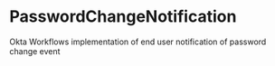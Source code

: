 # PasswordChangeNotification
Okta Workflows implementation of end user notification of password change event
